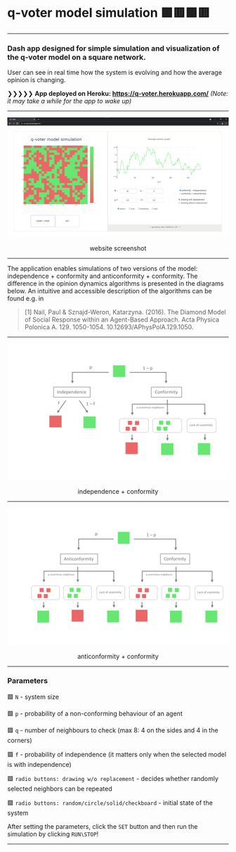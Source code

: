 # q-voter model simulation 🟩🟥🟩🟥
---

### Dash app designed for simple simulation and visualization of the q-voter model on a square network.
User can see in real time how the system is evolving and how the average opinion is changing.

❯❯❯❯❯  **App deployed on Heroku: https://q-voter.herokuapp.com/** *(Note: it may take a while for the app to wake up)*

---

![app_screenshot_error](images/app.png "app screenshot")
<p align="center">website screenshot<p>
  
---

The application enables simulations of two versions of the model: independence + conformity and anticonformity + conformity.
The difference in the opinion dynamics algorithms is presented in the diagrams below. An intuitive and accessible description of the algorithms can be found e.g. in 
  
>[1] Nail, Paul & Sznajd-Weron, Katarzyna. (2016). The Diamond Model of Social Response within an Agent-Based Approach. Acta Physica Polonica A. 129. 1050-1054. 10.12693/APhysPolA.129.1050.

---
  
![diagram1_error](images/diagram1.png "Diagram 1")
<p align="center">independence + conformity<p>
  
---
  
![diagram2_error](images/diagram2.png "Diagram 2")
<p align="center">anticonformity + conformity<p>

---

 ### Parameters
  
🟩 `N` - system size
  
🟩 `p` - probability of a non-conforming behaviour of an agent
  
🟩 `q` - number of neighbours to check (max 8: 4 on the sides and 4 in the corners)
  
🟩 `f` - probability of independence (it matters only when the selected model is with independence)
  
🟩 `radio buttons: drawing w/o replacement` - decides whether randomly selected neighbors can be repeated
  
🟩 `radio buttons: random/circle/solid/checkboard` - initial state of the system
  
 After setting the parameters, click the `SET` button and then run the simulation by clicking `RUN\STOP`!
 
 ---
